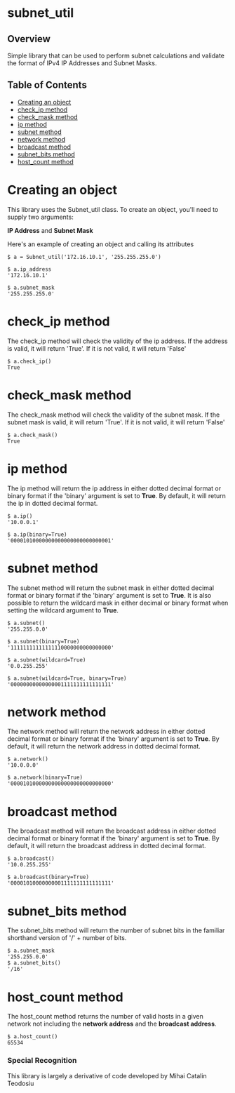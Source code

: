 # subnet_util

## Overview
Simple library that can be used to perform subnet calculations and validate
the format of IPv4 IP Addresses and Subnet Masks.

## Table of Contents
  * [Creating an object](#creating-an-object)
  * [check_ip method](#check_ip-method)
  * [check_mask method](#check_mask-method)
  * [ip method](#ip-method)
  * [subnet method](#subnet-method)
  * [network method](#network-method)
  * [broadcast method](#broadcast-method)
  * [subnet_bits method](#subnet_bits-method)
  * [host_count method](#host_count-method)

# Creating an object
This library uses the Subnet_util class.  To create an object, you'll need to supply two arguments:

**IP Address** and **Subnet Mask**

Here's an example of creating an object and calling its attributes
```
$ a = Subnet_util('172.16.10.1', '255.255.255.0')
```
```
$ a.ip_address
'172.16.10.1'
```
```
$ a.subnet_mask
'255.255.255.0'
```
# check_ip method
The check_ip method will check the validity of the ip address.  If the address is valid, it will return 'True'.  If it is not valid, it will return 'False'
```
$ a.check_ip()
True
```
# check_mask method
The check_mask method will check the validity of the subnet mask.  If the subnet mask is valid, it will return 'True'.  If it is not valid, it will return 'False'
```
$ a.check_mask()
True
```
# ip method
The ip method will return the ip address in either dotted decimal format or binary format if the 'binary' argument is set to **True**.  By default, it will return the ip in dotted decimal format.
```
$ a.ip()
'10.0.0.1'
```
```
$ a.ip(binary=True)
'00001010000000000000000000000001'
```
# subnet method
The subnet method will return the subnet mask in either dotted decimal format or binary format if the 'binary' argument is set to **True**.  It is also possible to return the wildcard mask in either decimal or binary format when setting the wildcard argument to **True**.
```
$ a.subnet()
'255.255.0.0'
```
```
$ a.subnet(binary=True)
'11111111111111110000000000000000'
```
```
$ a.subnet(wildcard=True)
'0.0.255.255'
```
```
$ a.subnet(wildcard=True, binary=True)
'00000000000000001111111111111111'
```
# network method
The network method will return the network address in either dotted decimal format or binary format if the 'binary' argument is set to **True**.  By default, it will return the network address in dotted decimal format.
```
$ a.network()
'10.0.0.0'
```
```
$ a.network(binary=True)
'00001010000000000000000000000000'
```
# broadcast method
The broadcast method will return the broadcast address in either dotted decimal format or binary format if the 'binary' argument is set to **True**.  By default, it will return the broadcast address in dotted decimal format.
```
$ a.broadcast()
'10.0.255.255'
```
```
$ a.broadcast(binary=True)
'00001010000000001111111111111111'
```
# subnet_bits method
The subnet_bits method will return the number of subnet bits in the familiar shorthand version of '/' + number of bits.
```
$ a.subnet_mask
'255.255.0.0'
$ a.subnet_bits()
'/16'
```
# host_count method
The host_count method returns the number of valid hosts in a given network not including the **network address** and the **broadcast address**.
```
$ a.host_count()
65534
```
### Special Recognition
This library is largely a derivative of code developed by Mihai Catalin Teodosiu
